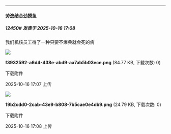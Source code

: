 ﻿
*****

####  劳逸结合劲摸鱼  
##### 12450#       发表于 2025-10-16 17:08

我们机核员工得了一种只要不爆典就会死的病

<img src="https://img.stage1st.com/forum/202510/16/170741zld22yl6jnxp2d06.png" referrerpolicy="no-referrer">

<strong>f3932592-a6d4-438e-abd9-aa7ab5b03ece.png</strong> (84.77 KB, 下载次数: 0)

下载附件

2025-10-16 17:07 上传

<img src="https://img.stage1st.com/forum/202510/16/170812pahzcixujcshcuyy.png" referrerpolicy="no-referrer">

<strong>19b2cdd0-2cab-43e9-b808-7b5cae0e4db9.png</strong> (24.79 KB, 下载次数: 0)

下载附件

2025-10-16 17:08 上传


